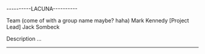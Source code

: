 ----------LACUNA----------

Team (come of with a group name maybe? haha)
	Mark Kennedy [Project Lead]
	Jack Sombeck
	
Description
	...
	
--------------------------
